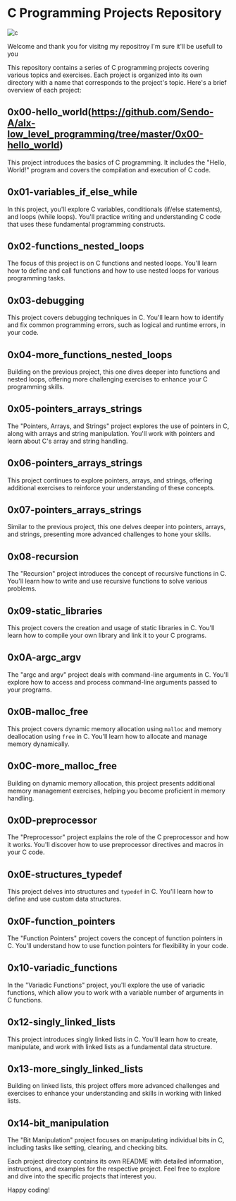 # C Programming Projects Repository

![c](https://res.cloudinary.com/practicaldev/image/fetch/s--ABZLfRvT--/c_imagga_scale,f_auto,fl_progressive,h_420,q_auto,w_1000/https://thepracticaldev.s3.amazonaws.com/i/658zy0pc4w7l3x25s79t.jpg)

Welcome and thank you for visitng my repositroy I'm sure it'll be usefull to you

This repository contains a series of C programming projects covering various topics and exercises. Each project is organized into its own directory with a name that corresponds to the project's topic. Here's a brief overview of each project:

## 0x00-hello_world(https://github.com/Sendo-A/alx-low_level_programming/tree/master/0x00-hello_world)

This project introduces the basics of C programming. It includes the "Hello, World!" program and covers the compilation and execution of C code.

## 0x01-variables_if_else_while

In this project, you'll explore C variables, conditionals (if/else statements), and loops (while loops). You'll practice writing and understanding C code that uses these fundamental programming constructs.

## 0x02-functions_nested_loops

The focus of this project is on C functions and nested loops. You'll learn how to define and call functions and how to use nested loops for various programming tasks.

## 0x03-debugging

This project covers debugging techniques in C. You'll learn how to identify and fix common programming errors, such as logical and runtime errors, in your code.

## 0x04-more_functions_nested_loops

Building on the previous project, this one dives deeper into functions and nested loops, offering more challenging exercises to enhance your C programming skills.

## 0x05-pointers_arrays_strings

The "Pointers, Arrays, and Strings" project explores the use of pointers in C, along with arrays and string manipulation. You'll work with pointers and learn about C's array and string handling.

## 0x06-pointers_arrays_strings

This project continues to explore pointers, arrays, and strings, offering additional exercises to reinforce your understanding of these concepts.

## 0x07-pointers_arrays_strings

Similar to the previous project, this one delves deeper into pointers, arrays, and strings, presenting more advanced challenges to hone your skills.

## 0x08-recursion

The "Recursion" project introduces the concept of recursive functions in C. You'll learn how to write and use recursive functions to solve various problems.

## 0x09-static_libraries

This project covers the creation and usage of static libraries in C. You'll learn how to compile your own library and link it to your C programs.

## 0x0A-argc_argv

The "argc and argv" project deals with command-line arguments in C. You'll explore how to access and process command-line arguments passed to your programs.

## 0x0B-malloc_free

This project covers dynamic memory allocation using `malloc` and memory deallocation using `free` in C. You'll learn how to allocate and manage memory dynamically.

## 0x0C-more_malloc_free

Building on dynamic memory allocation, this project presents additional memory management exercises, helping you become proficient in memory handling.

## 0x0D-preprocessor

The "Preprocessor" project explains the role of the C preprocessor and how it works. You'll discover how to use preprocessor directives and macros in your C code.

## 0x0E-structures_typedef

This project delves into structures and `typedef` in C. You'll learn how to define and use custom data structures.

## 0x0F-function_pointers

The "Function Pointers" project covers the concept of function pointers in C. You'll understand how to use function pointers for flexibility in your code.

## 0x10-variadic_functions

In the "Variadic Functions" project, you'll explore the use of variadic functions, which allow you to work with a variable number of arguments in C functions.

## 0x12-singly_linked_lists

This project introduces singly linked lists in C. You'll learn how to create, manipulate, and work with linked lists as a fundamental data structure.

## 0x13-more_singly_linked_lists

Building on linked lists, this project offers more advanced challenges and exercises to enhance your understanding and skills in working with linked lists.

## 0x14-bit_manipulation

The "Bit Manipulation" project focuses on manipulating individual bits in C, including tasks like setting, clearing, and checking bits.

Each project directory contains its own README with detailed information, instructions, and examples for the respective project. Feel free to explore and dive into the specific projects that interest you.

Happy coding!


